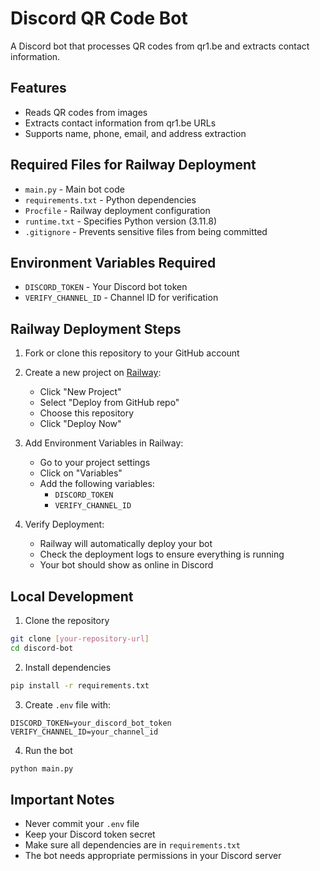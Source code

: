 # Discord QR Code Bot

A Discord bot that processes QR codes from qr1.be and extracts contact information.

## Features
- Reads QR codes from images
- Extracts contact information from qr1.be URLs
- Supports name, phone, email, and address extraction

## Required Files for Railway Deployment
- `main.py` - Main bot code
- `requirements.txt` - Python dependencies
- `Procfile` - Railway deployment configuration
- `runtime.txt` - Specifies Python version (3.11.8)
- `.gitignore` - Prevents sensitive files from being committed

## Environment Variables Required
- `DISCORD_TOKEN` - Your Discord bot token
- `VERIFY_CHANNEL_ID` - Channel ID for verification

## Railway Deployment Steps

1. Fork or clone this repository to your GitHub account

2. Create a new project on [Railway](https://railway.app):
   - Click "New Project"
   - Select "Deploy from GitHub repo"
   - Choose this repository
   - Click "Deploy Now"

3. Add Environment Variables in Railway:
   - Go to your project settings
   - Click on "Variables"
   - Add the following variables:
     - `DISCORD_TOKEN`
     - `VERIFY_CHANNEL_ID`

4. Verify Deployment:
   - Railway will automatically deploy your bot
   - Check the deployment logs to ensure everything is running
   - Your bot should show as online in Discord

## Local Development
1. Clone the repository
```bash
git clone [your-repository-url]
cd discord-bot
```

2. Install dependencies
```bash
pip install -r requirements.txt
```

3. Create `.env` file with:
```
DISCORD_TOKEN=your_discord_bot_token
VERIFY_CHANNEL_ID=your_channel_id
```

4. Run the bot
```bash
python main.py
```

## Important Notes
- Never commit your `.env` file
- Keep your Discord token secret
- Make sure all dependencies are in `requirements.txt`
- The bot needs appropriate permissions in your Discord server

